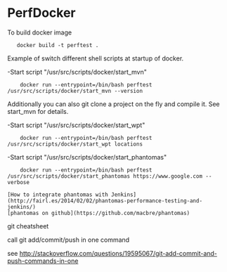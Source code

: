 # PerfDocker

To build docker image
```
   docker build -t perftest .
```


Example of switch different shell scripts at startup of docker.

-Start script "/usr/src/scripts/docker/start_mvn"
```
	docker run --entrypoint=/bin/bash perftest /usr/src/scripts/docker/start_mvn --version
```

Additionally you can also git clone a project on the fly and compile it. See start_mvn for details.


-Start script "/usr/src/scripts/docker/start_wpt"
```
	docker run --entrypoint=/bin/bash perftest /usr/src/scripts/docker/start_wpt locations
```


-Start script "/usr/src/scripts/docker/start_phantomas"
```
	docker run --entrypoint=/bin/bash perftest /usr/src/scripts/docker/start_phantomas https://www.google.com --verbose
```
    [How to integrate phantomas with Jenkins](http://fairl.es/2014/02/02/phantomas-performance-testing-and-jenkins/)
    [phantomas on github](https://github.com/macbre/phantomas)
 

git cheatsheet

call git add/commit/push in one command

  see http://stackoverflow.com/questions/19595067/git-add-commit-and-push-commands-in-one
 
